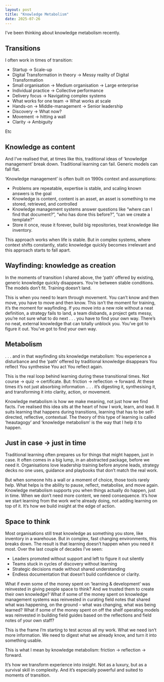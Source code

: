 ```yaml
---
layout: post
title: "Knowledge Metabolism"
date: 2025-07-26
---
```


I’ve been thinking about knowledge metabolism recently.

## Transitions

I often work in times of transition:

- Startup → Scale-up
- Digital Transformation in theory → Messy reality of Digital Transformation
- Small organisation → Medium organisation → Large enterprise
- Individual practice → Collective performance
- Delivery focus → Navigating complex systems
- What works for one team → What works at scale
- Hands-on → Middle-management → Senior leadership
- Discovery → What now?
- Movement → hitting a wall
- Clarity → Ambiguity

Etc

##  Knowledge as content

And I’ve realised that, at times like this, traditional ideas of ‘knowledge management’ break down. Traditional learning can fail. Generic models can fall flat.

‘Knowledge management’ is often built on 1990s context and assumptions:

- Problems are repeatable, expertise is stable, and scaling known answers is the goal
- Knowledge is content, content is an asset, an asset is something to me stored, retrieved, and controlled
- Knowledge management systems answer questions like “where can I find that document?”, “who has done this before?”, “can we create a template?”
- Store it once, reuse it forever, build big repositories, treat knowledge like inventory.

This approach works when life is stable. But in complex systems, where context shifts constantly, static knowledge quickly becomes irrelevant and this approach starts to fall apart.

## Wayfinding: knowledge as creation

In the moments of transition I shared above, the ‘path’ offered by existing, generic knowledge quickly disappears. You’re between stable conditions. The models don’t fit. Training doesn’t land. 

This is when you need to learn through movement. You can’t know and then move, you have to move and then know. This isn’t the moment for training, it’s the moment for wayfinding. If you move into a new role without a neat definition, a strategy fails to land, a team disbands, a project gets messy, you’re not sure what to do next . . . you have to find your own way. There’s no neat, external knowledge that can totally unblock you. You’ve got to figure it out. You’ve got to find your own way.

## Metabolism

. . . and in that wayfinding sits knowledge metabolism:
You experience a disturbance and the ‘path’ offered by traditional knowledge disappears
You reflect
You synthesise
You act
You reflect again.

This is the real loop behind learning during these transitional times. Not course → quiz → certificate. But: friction → reflection → forward. At these times it’s not just absorbing information .. . .  it’s digesting it, synthesising it, and transforming it into clarity, action, or movement.

Knowledge metabolism is how we make meaning, not just how we find facts. I’ve realised this idea sits at the heart of how I work, learn, and lead. It suits learning that happens during transitions, learning that has to be self-directed, reflective, contextual. The theory of this type of learning is called ‘heautagogy’ and ‘knowledge metabolism’ is the way that I help it to happen.

## Just in case → just in time

Traditional learning often prepares us for things that might happen, just in case. It often comes in a big lump, in an abstracted package, before we need it. Organisations love leadership training before anyone leads, strategy decks no one uses, guidance and playbooks that don’t match the real work.

But when someone hits a wall or a moment of choice, those tools rarely help. What helps is the ability to pause, reflect, metabolise, and move again. Knowledge metabolism supports you when things actually do happen, just in time. When we don’t need more content, we need consequence. It’s how we start learning from the work we’re already doing, not adding learning on top of it. It’s how we build insight at the edge of action.

## Space to think

Most organisations still treat knowledge as something you store, like inventory in a warehouse. But in complex, fast changing environments, this breaks down. The result is that learning doesn’t happen when you need it most. Over the last couple of decades I’ve seen:

- Leaders promoted without support and left to figure it out silently
- Teams stuck in cycles of discovery without learning
- Strategic decisions made without shared understanding
- Endless documentation that doesn’t build confidence or clarity.

What if even some of the money spent on ‘learning & development’ was reinvested in giving people space to think? And we trusted them to create their own knowledge?
What if some of the money spent on knowledge management systems was reinvested in curating field notes that shared what was happening, on the ground – what was changing, what was being learned?
What if some of the money spent on off the shelf operating models was reinvested in building field guides based on the reflections and field notes of your own staff?

This is the frame I’m starting to test across all my work. What we need isn’t more information. We need to digest what we already know, and turn it into something usable. 

This is what I mean by knowledge metabolism: friction → reflection → forward. 

It’s how we transform experience into insight. Not as a luxury, but as a survival skill in complexity. And it’s especially powerful and suited to moments of transition.

